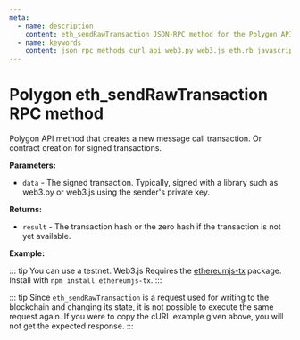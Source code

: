 ```yaml
---
meta:
  - name: description
    content: eth_sendRawTransaction JSON-RPC method for the Polygon API available with examples in web3.js, web3.py, eth.rb, and cURL.
  - name: keywords
    content: json rpc methods curl api web3.py web3.js eth.rb javascript python ruby polygon 
---
```


# Polygon eth_sendRawTransaction RPC method

Polygon API method that creates a new message call transaction. Or contract creation for signed transactions. 

**Parameters:**  

* `data` - The signed transaction. Typically, signed with a library such as web3.py or web3.js using the sender's private key.

**Returns:** 

* `result` - The transaction hash or the zero hash if the transaction is not yet available.

**Example:**

::: tip
You can use a testnet.
Web3.js Requires the [ethereumjs-tx](https://github.com/ethereumjs/ethereumjs-monorepo) package. 
Install with `npm install ethereumjs-tx`.
:::

<CodeSwitcher :languages="{js:'web3.js', py:'web3.py', rb:'eth.rb', cr:'cURL'}">
<template v-slot:js>

``` js
const Web3 = require("web3");

const Tx = require("ethereumjs-tx").Transaction;
const Common = require("ethereumjs-common").default;

// Connect to the node
const node_url = "CHAINSTACK_NODE_URL";
const web3 = new Web3(node_url);

// Logic of this code:
    // Set the addresses and private key to sign the transaction
    // Build transaction 
    // Sign and send the transaction 

// Addresses and private key
const sender = "SENDER_ADDRESS";
const receiver = "RECEIVER_ADDRESS";
const private_key = Buffer.from("PRIVATE_KEY", "hex"); 

// Build the transaction

// Gas limit
const gasLimit = web3.eth.estimateGas({
  from: sender,
  to: receiver,
})

web3.eth.getTransactionCount(sender, (err, transactionCount) => {
    const transaction_Object = {
        to: receiver,
        gasPrice: web3.utils.toHex(web3.utils.toWei("20", "gwei")),
        gasLimit: web3.utils.toHex(gasLimit),
        nonce: web3.utils.toHex(transactionCount),
        value: web3.utils.toHex(web3.utils.toWei("1", "ether")),
    };

    // Signing the transaction 

    // ethereumjs-tx supports the Ethereum ecosystem by default; set up a custom chain with the following code. 
    const common = Common.forCustomChain(
      "mainnet",
      {
        name: "polygon-mainnet", //polygon-mumbai
        networkId: 137, //80001
        chainId: 137, //80001
      },
      "petersburg",
    );
  
      // create a new transaction object to sign 
      const tx = new Tx(transaction_Object, {
        common,
      });

    // sign the transaction using the private key  
    tx.sign(private_key);

    // Send signed transaction to the blockchain 
    const sTx = tx.serialize();
    const rawTransaction = "0x" + sTx.toString("hex");

    web3.eth.sendSignedTransaction(rawTransaction, (err, hash) => {
        console.log("TxHash:" + hash);
        //console.log(err);
    });
})
```

</template>
<template v-slot:py>

``` py
from web3 import Web3  

# Create the node connection
node_url = "CHAINSTACK_NODE_URL" 
web3 = Web3(Web3.HTTPProvider(node_url))

# Logic of this code:
    # Set the addresses and private key to sign the transaction
    # Build transaction 
    # Sign and send the transaction  

# Adresses and private key
sender = "SENDER_ADDRESS" 
receiver = "RECEIVER_ADDRESS" 
privateKey ="PRIVATE_KEY"   

# Gas limit
gas_limit = web3.eth.estimate_gas({"from":sender,"to":receiver}, "latest" )

# build the transaction 
tx = { 
    "nonce" : web3.eth.getTransactionCount(sender), 
    "to": receiver, 
    "value": web3.toWei(1, "ether"), # value to send 
    "gas": gas_limit, 
    "gasPrice" : web3.eth.gas_price,
    "chainId" : web3.eth.chain_id, 
}  

# sign tx 
signed_tx = web3.eth.account.signTransaction(tx, privateKey)  

# send transaction 
tx_hash = web3.eth.sendRawTransaction(signed_tx.rawTransaction) 

print("Transaction hash:", web3.toHex(tx_hash)) 
```

</template>
<template v-slot:rb>

``` rb
require "eth"
client = Eth::Client.create "CHAINSTACK_NODE_URL"
key = Eth::Key.new priv:"PRIVATE_KEY"
destination = Eth::Address.new "DESTINATION_ADDRESS"
amount = 10000000000000000 # in Wei
client.gas_limit=21000
client.gas_price=0.3e11
response = client.transfer_and_wait(destination, amount, sender_key = key, legacy = false)
puts response
```

</template>
<template v-slot:cr>

``` sh
curl -X POST "CHAINSTACK_NODE_URL" \
  -H "Content-Type: application/json" \
  --data '{"method":"eth_sendRawTransaction","params":["0xd46e8dd67c5d32be8d46e8dd67c5d32be8058bb8eb970870f072445675058bb8eb970870f072445675"], "jsonrpc":"2.0","id":1}'
```

</template>
</CodeSwitcher>

::: tip
Since `eth_sendRawTransaction` is a request used for writing to the blockchain and changing its state, it is not possible to execute the same request again. If you were to copy the cURL example given above, you will not get the expected response.
:::